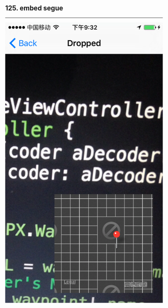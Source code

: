 ## 125. embed segue
---

![125.embed-segue](https://github.com/iOSDevLog/iOSDevLog/raw/master/assets/img/125.embed-segue.png)